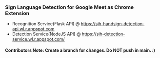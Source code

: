 ### Sign Language Detection for Google Meet as Chrome Extension

- Recognition Service(Flask API) @ https://sih-handsign-detection-api.wl.r.appspot.com
- Detection Service(NodeJS API) @ https://sih-detection-service.wl.r.appspot.com/

#### Contributors Note: Create a branch for changes. Do NOT push in main. :)